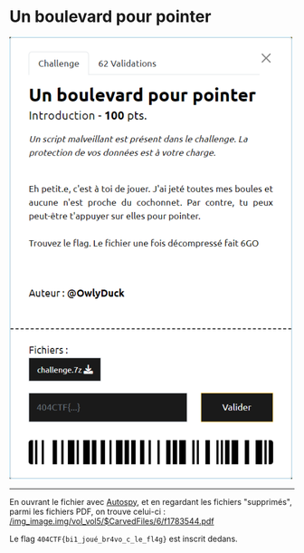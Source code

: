 # Un boulevard pour pointer

<img alt="énoncé du challenge" src="enonce.png" width=500>

----

En ouvrant le fichier avec [Autospy](https://github.com/sleuthkit/autopsy/releases/), et en regardant les fichiers "supprimés", parmi les fichiers PDF, on trouve celui-ci : [/img_image.img/vol_vol5/$CarvedFiles/6/f1783544.pdf](./f1783544.pdf)

Le flag `404CTF{bi1_joué_br4vo_c_le_fl4g}` est inscrit dedans.
